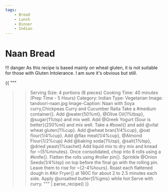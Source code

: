 ```yaml
---
tags:
    - Bread
    - Lunch
    - Dinner
    - Indian
---
```


# Naan Bread

!!! danger
    As this recipe is based mainly on wheat gluten, it is not suitable for those with Gluten Intolerance. I am sure it's obvious but still.

{{ """
>> Serving Size: 4 portions (8 pieces)
>> Cooking Time: 40 minutes (Prep Time - 5 Hours)
>> Category: Indian
>> Type: Vegetarian
>> Image: tandoori-naan.jpg
>> Image-Caption: Naan with Soya curry,Chickpeas Curry and Cucumber Raita 
Take a #medium container{}. 
Add @water{50%ml}, @Olive Oil{1%tbsp}, @sugar{1%tsp} and mix well.
Add @Greek Yogurt (Sour is better){250%ml} and mix well.
Take a #bowl{} and add @vital wheat gluten{1%cup}.
Add @wheat bran{1/4%cup}, @oat flour{1/4%cup}.
Add @flax meal{1/4%cup}, @Almond Flour{1/2%cup}
Add @baking soda{1%tsp}, @salt{1%tsp}, @dried yeast{1%sachet}
Add liquid mix to dry mix and knead for ~{5%minutes}.
Once consolidated, chop into 8 rolls using a #knife{}. 
Flatten the rolls using #roller pin{}.
Sprinkle @Onion Seeds{1/4%tsp} on top before the final go with the rolling pin.
Leave them to rise for ~{2-4%hours}.
Roast each flattened dough in #Air Fryer{} at 180C for about 2 to 2.5 minutes each side.
Apply @unsalted butter{5%gms} while hot
Serve with curry.
""" 
| parse_recipe() }}